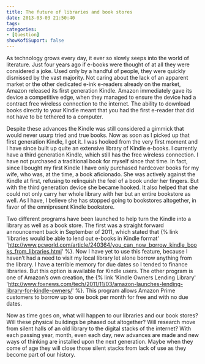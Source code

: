 ```yaml
---
title: The future of libraries and book stores
date: 2013-03-03 21:50:40
tags:
categories: 
- [Question]
showKofiSuport: false
---
```

As technology grows every day, it ever so slowly seeps into the world of literature.  Just four years ago if e-books were thought of at all they were considered a joke.  Used only by a handful of people, they were quickly dismissed by the vast majority.  Not caring about the lack of an apparent market or the other dedicated e-ink e-readers already on the market, Amazon released its first generation Kindle.  <!-- more -->Amazon immediately gave its device a competitive edge, when they managed to ensure the device had a contract free wireless connection to the internet.  The ability to download books directly to your Kindle meant that you had the first e-reader that did not have to be tethered to a computer.

Despite these advances the Kindle was still considered a gimmick that would never usurp tried and true books.  Now as soon as I picked up that first generation Kindle, I got it.  I was hooked from the very first moment and I have since built up quite an extensive library of Kindle e-books.  I currently have a third generation Kindle, which still has the free wireless connection.  I have not purchased a traditional book for myself since that time.  In fact, since I bought my first Kindle I have only purchased hardcover books for my wife, who was, at the time, a book aficionado.  She was actively against the Kindle at first, refusing to relinquish the feel of a book under her fingers.  But with the third generation device she became hooked. It also helped that she could not only carry her whole library with her but an entire bookstore as well.  As I have, I believe she has stopped going to bookstores altogether, in favor of the omnipresent Kindle bookstore.

Two different programs have been launched to help turn the Kindle into a library as well as a book store.  The first was a straight forward announcement back in September of 2011, which stated that {% link 'libraries would be able to lend out e-books in Kindle format' 'http://www.pcworld.com/article/240364/you_can_now_borrow_kindle_books_from_libraries.html' %}.  Now I have yet to use this feature, because I haven’t had a need to visit my local library let alone borrow anything from the library.  I have a terrible memory for due dates so I tended to finance libraries.  But this option is available for Kindle users.  The other program is one of Amazon’s own creation, the {% link 'Kindle Owners Lending Library' 'http://www.foxnews.com/tech/2011/11/03/amazon-launches-lending-library-for-kindle-owners/' %}.  This program allows Amazon Prime customers to borrow up to one book per month for free and with no due dates.

Now as time goes on, what will happen to our libraries and our book stores?  Will these physical buildings be phased out altogether?  Will research move from silent halls of an old library to the digital stacks of the internet?  With each passing year, month, even each day, new advances are made and new ways of thinking are installed upon the next generation.  Maybe when they come of age they will close those silent stacks from lack of use as they become part of our history.